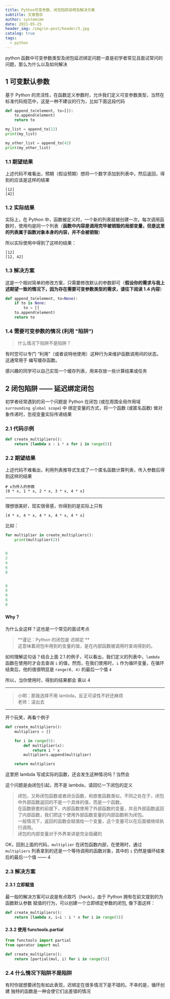 ```yaml
---
title: Python可变参数、闭包陷阱说明及解决方案
subtitle: 文章暂存
author: systemime
date: 2021-05-25
header_img: /img/in-post/header/3.jpg
catalog: true
tags:
  - python
---
```

python 函数中可变参数类型及闭包延迟绑定问题一直是初学者常见且面试常问的问题，那么为什么以及如何解决

<!-- more -->

## 1 可变默认参数

基于 Python 的灵活性，在函数定义参数时，允许我们定义可变参数类型，当然在标准代码规范中，这是一种不建议的行为，比如下面这段代码

```python
def append_to(element, to=[]):
    to.append(element)
    return to

my_list = append_to(12)
print(my_list)

my_other_list = append_to(42)
print(my_other_list)

```

### 1.1 期望结果

上述代码不难看出，预期（假设预期）想将一个数字添加到列表中，然后返回，得到的应该是这样的结果

```
[12]
[42]

```

### 1.2 实际结果

实际上，在 Python 中，函数被定义时，一个新的列表就被创建一次，每次调用函数时，使用均是同一个列表（**函数中内容是调用完毕被销毁的局部变量，但是这里的列表属于函数对象本身的内容，并不会被销毁**）

所以实际使用中得到了这样的结果：

```
[12]
[12, 42]

```

### 1.3 解决方案

这是一个相对简单的修改方案，只需要修改默认的参数即可（**假设你的需求与我上述期望一致的情况下，因为存在需要可变参数类型的需求，请往下阅读 1.4 内容**）

```python
def append_to(element, to=None):
    if to is None:
        to = []
    to.append(element)
    return to

```

### 1.4 需要可变参数的情况 (利用 "陷阱")

> 什么情况下陷阱不是陷阱？

有时您可以专门 “利用”（或者说特地使用）这种行为来维护函数调用间的状态。这通常用于 编写缓存函数。

感兴趣的同学可以自己实现一个缓存列表，用来存放一些计算结果或任务

## 2 闭包陷阱 —— 延迟绑定闭包

初学者经常遇到的另一个问题是 Python 在闭包 (或在周围全局作用域 `surrounding global scope`) 中 绑定变量的方式，将一个函数 (或匿名函数) 做对象传递时，忽视变量实际传递结果

### 2.1 代码示例

```python
def create_multipliers():
    return [lambda x : i * x for i in range(5)]

```

### 2.2 期望结果

上述代码不难看出，利用列表推导式生成了一个匿名函数计算列表，传入参数后得到这样的结果

```
# x为传入的参数
[0 * x, 1 * x, 2 * x, 3 * x, 4 * x]

```

* * *

理想很美好，现实很骨感，你得到的是实际上只有

```
[4 * x, 4 * x, 4 * x, 4 * x, 4 * x]

```

比如：

```python
for multiplier in create_multipliers():
    print(multiplier(2))


0
2
4
6
8


8
8
8
8
8

```

#### Why？

为什么会这样？这也是一个常见的面试考点

> \*\*谨记：Python 的闭包是 迟绑定 \*\*  
> 这意味着闭包中用到的变量的值，是在内部函数被调用时查询得到的。

如何理解这句话？结合上面 2.1 的例子，可以看出，我们定义的列表中，`lambda` 函数在使用时才会去查询 `i` 的值，然而，在我们使用时，`i` 作为循环变量，在循环结束后，他的值很明显是 `range(0, 4)` 的最后一个值 `4`

所以，当你使用时，得到的结果都会 乘以 4

* * *

> 小明：那我选择不用 lambda，反正可读性不好还麻烦  
> 老师：滚出去

* * *

开个玩笑，再看个例子

```python
def create_multipliers():
    multipliers = []

    for i in range(5):
        def multiplier(x):
            return i * x
        multipliers.append(multiplier)

    return multipliers

```

这里把 lambda 写成实际的函数，还会发生这种情况吗？当然会

这个问题是由闭包引起，而不是 lambda，请回忆一下闭包的定义

> 闭包，又称闭包函数或者闭合函数，和嵌套函数类似，不同之处在于，闭包中外部函数返回的不是一个具体的值，而是一个函数。  
> 在函数嵌套的前提下，内部函数使用了外部函数的变量，并且外部函数返回了内部函数，我们把这个使用外部函数变量的内部函数称为闭包。  
> 一般情况下，返回的函数会赋值给一个变量，这个变量可以在后面被继续执行调用。  
> 闭包的内部变量对于外界来讲是完全隐藏的

OK，回到上面的代码，`multiplier` 在闭包函数内部，在使用时，通过`multipliers` 列表拿到的还是一个等待调用的函数对象，其中的 `i` 仍然是循环结束后的最后一个值 —— 4

### 2.3 解决方案

#### 2.3.1 立即赋值

最一般的解决方案可以说是有点取巧（hack）。由于 Python 拥有在前文提到的为函数默认参数 赋值的行为，可以创建一个立即绑定参数的闭包, 像下面这样：

```python
def create_multipliers():
    return [lambda x, i=i : i * x for i in range(5)]

```

#### 2.3.2 使用 functools.partial

```python
from functools import partial
from operator import mul

def create_multipliers():
    return [partial(mul, i) for i in range(5)]

```

### 2.4 什么情况下陷阱不是陷阱

有时你就想要闭包有如此表现，迟绑定在很多情况下是不错的。不幸的是，循环创建 独特的函数是一种会使它们出差错的情况

